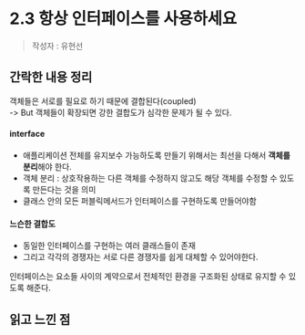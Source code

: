 # 2.3 항상 인터페이스를 사용하세요
> 작성자 : 유현선

## 간락한 내용 정리
객체들은 서로를 필요로 하기 때문에 결합된다(coupled)  
-> But 객체들이 확장되면 강한 결합도가 심각한 문제가 될 수 있다.

#### interface
- 애플리케이션 전체를 유지보수 가능하도록 만들기 위해서는 최선을 다해서 **객체를 분리**해야 한다.  
- 객체 분리 : 상호작용하는 다른 객체를 수정하지 않고도 해당 객체를 수정할 수 있도록 만든다는 것을 의미
- 클래스 안의 모든 퍼블릭메서드가 인터페이스를 구현하도록 만들어야함

#### 느슨한 결합도
- 동일한 인터페이스를 구현하는 여러 클래스들이 존재
- 그리고 각각의 경쟁자는 서로 다른 경쟁자를 쉽게 대체할 수 있어야한다.


인터페이스는 요소들 사이의 계약으로서 전체적인 환경을 구조화된 상태로 유지할 수 있도록 해준다.


## 읽고 느낀 점 
